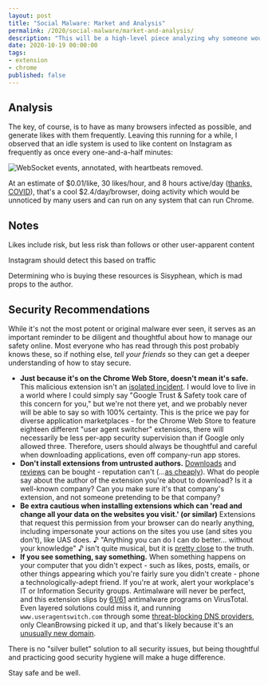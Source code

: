 ```yaml
---
layout: post
title: "Social Malware: Market and Analysis"
permalink: /2020/social-malware/market-and-analysis/
description: "This will be a high-level piece analyzing why someone would write malware to generate seemingly-innocuous 'likes' instead of attempting to steal money or resources from the infected people. Content development in progress."
date: 2020-10-19 00:00:00
tags:
- extension
- chrome
published: false
---
```



## Analysis

The key, of course, is to have as many browsers infected as possible, and generate likes with them frequently. Leaving this running for a while, I observed that an idle system is used to like content on Instagram as frequently as once every one-and-a-half minutes:

![WebSocket events, annotated, with heartbeats removed.](/2020/social-malware/inside-a-malicious-extension/websocket-timing.png)

At an estimate of $0.01/like, 30 likes/hour, and 8 hours active/day ([thanks, COVID](https://www.youtube.com/watch?v=TK3QFL9akFg)), that's a cool $2.4/day/browser, doing activity which would be unnoticed by many users and can run on any system that can run Chrome.


## Notes

Likes include risk, but less risk than follows or other user-apparent content

Instagram should detect this based on traffic

Determining who is buying these resources is Sisyphean, which is mad props to the author.


## Security Recommendations

While it's not the most potent or original malware ever seen, it serves as an important reminder to be diligent and thoughtful about how to manage our safety online. Most everyone who has read through this post probably knows these, so if nothing else, *tell your friends* so they can get a deeper understanding of how to stay secure.

- **Just because it's on the Chrome Web Store, doesn't mean it's safe.** This malicious extension isn't an [isolated incident](https://threatpost.com/500-malicious-chrome-extensions-millions/152918/). I would love to live in a world where I could simply say "Google Trust & Safety took care of this concern for you," but we're not there yet, and we probably never will be able to say so with 100% certainty. This is the price we pay for diverse application marketplaces - for the Chrome Web Store to feature eighteen different "user agent switcher" extensions, there will necessarily be less per-app security supervision than if Google only allowed three. Therefore, users should always be thoughtful and careful when downloading applications, even off company-run app stores.
- **Don't install extensions from untrusted authors.** [Downloads](https://www.theregister.com/2020/05/28/chrome_web_store_fraud/) and [reviews](https://www.quora.com/Should-I-boost-my-Chrome-extension-user-base-by-buying-users-and-reviews) can be bought - reputation can't (...[as cheaply](https://www.caoc.org/?pg=facts)). What do people say about the author of the extension you're about to download? Is it a well-known company? Can you make sure it's that company's extension, and not someone pretending to be that company?
- **Be extra cautious when installing extensions which can 'read and change all your data on the websites you visit.' (or similar)** Extensions that request this permission from your browser can do nearly anything, including impersonate your actions on the sites you use (and sites you don't), like UAS does. ♪ "Anything you can do I can do better... without your knowledge" ♪ isn't quite musical, but it is [pretty close](https://security.stackexchange.com/questions/15259/worst-case-scenario-what-can-a-chrome-extension-do-with-your-data-on-all-websi) to the truth.
- **If you see something, say something.** When something happens on your computer that you didn't expect - such as likes, posts, emails, or other things appearing which you're fairly sure you didn't create - phone a technologically-adept friend. If you're at work, alert your workplace's IT or Information Security groups. Antimalware will never be perfect, and this extension slips by [61/61](https://www.virustotal.com/gui/file/d5a988742418a06ba6c0649e6ace78eb4bcd061f2222f1a9cc1d97492763cd09/detection) antimalware programs on VirusTotal. Even layered solutions could miss it, and running `www.useragentswitch.com` through some [threat-blocking DNS providers](https://www.ipvoid.com/dns-reputation/), only CleanBrowsing picked it up, and that's likely because it's an [unusually new domain](/2020/social-malware/inside-a-malicious-extension/whois-useragentswitch.com.txt).

There is no "silver bullet" solution to all security issues, but being thoughtful and practicing good security hygiene will make a huge difference.

Stay safe and be well.